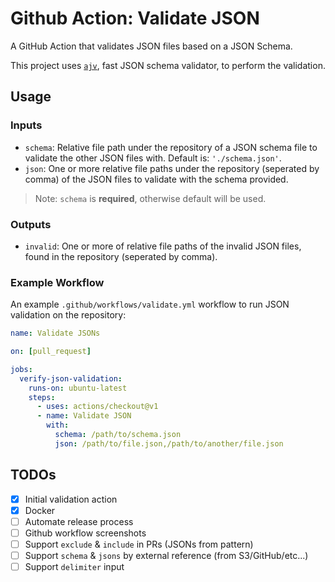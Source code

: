 # Github Action: Validate JSON

A GitHub Action that validates JSON files based on a JSON Schema.

This project uses [`ajv`](https://github.com/epoberezkin/ajv), fast JSON schema validator, to perform the validation.

## Usage

### Inputs

- `schema`: Relative file path under the repository of a JSON schema file to validate the other JSON files with. Default is: `'./schema.json'`.
- `json`: One or more relative file paths under the repository (seperated by comma) of the JSON files to validate with the schema provided.

> Note: `schema` is **required**, otherwise default will be used.

### Outputs

- `invalid`: One or more of relative file paths of the invalid JSON files, found in the repository (seperated by comma).

### Example Workflow

An example `.github/workflows/validate.yml` workflow to run JSON validation on the repository:

```yaml
name: Validate JSONs

on: [pull_request]

jobs:
  verify-json-validation:
    runs-on: ubuntu-latest
    steps:
      - uses: actions/checkout@v1
      - name: Validate JSON
        with:
          schema: /path/to/schema.json
          json: /path/to/file.json,/path/to/another/file.json
```

## TODOs

- [x] Initial validation action
- [x] Docker
- [ ] Automate release process
- [ ] Github workflow screenshots
- [ ] Support `exclude` & `include` in PRs (JSONs from pattern)
- [ ] Support `schema` & `jsons` by external reference (from S3/GitHub/etc...)
- [ ] Support `delimiter` input
